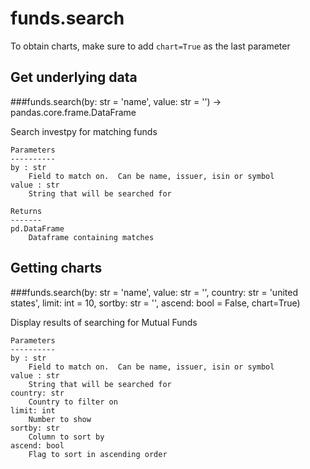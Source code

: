# funds.search

To obtain charts, make sure to add `chart=True` as the last parameter

## Get underlying data 
###funds.search(by: str = 'name', value: str = '') -> pandas.core.frame.DataFrame

Search investpy for matching funds

    Parameters
    ----------
    by : str
        Field to match on.  Can be name, issuer, isin or symbol
    value : str
        String that will be searched for

    Returns
    -------
    pd.DataFrame
        Dataframe containing matches

## Getting charts 
###funds.search(by: str = 'name', value: str = '', country: str = 'united states', limit: int = 10, sortby: str = '', ascend: bool = False, chart=True)

Display results of searching for Mutual Funds

    Parameters
    ----------
    by : str
        Field to match on.  Can be name, issuer, isin or symbol
    value : str
        String that will be searched for
    country: str
        Country to filter on
    limit: int
        Number to show
    sortby: str
        Column to sort by
    ascend: bool
        Flag to sort in ascending order
